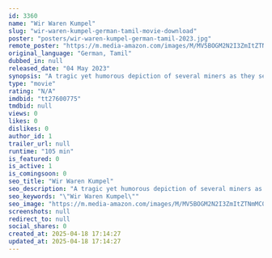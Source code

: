```yaml
---
id: 3360
name: "Wir Waren Kumpel"
slug: "wir-waren-kumpel-german-tamil-movie-download"
poster: "posters/wir-waren-kumpel-german-tamil-2023.jpg"
remote_poster: "https://m.media-amazon.com/images/M/MV5BOGM2N2I3ZmItZTNmMC00YmI2LWEyNWMtMDY3MjNiY2RhNWI1XkEyXkFqcGdeQXVyNDMzNDQzNDc@._V1_SX300.jpg"
original_language: "German, Tamil"
dubbed_in: null
released_date: "04 May 2023"
synopsis: "A tragic yet humorous depiction of several miners as they search for a new self-image, set against the background of our epoch's social transformations."
type: "movie"
rating: "N/A"
imdbid: "tt27600775"
tmdbid: null
views: 0
likes: 0
dislikes: 0
author_id: 1
trailer_url: null
runtime: "105 min"
is_featured: 0
is_active: 1
is_comingsoon: 0
seo_title: "Wir Waren Kumpel"
seo_description: "A tragic yet humorous depiction of several miners as they search for a new self-image, set against the background of our epoch's social transformations."
seo_keywords: "\"Wir Waren Kumpel\""
seo_image: "https://m.media-amazon.com/images/M/MV5BOGM2N2I3ZmItZTNmMC00YmI2LWEyNWMtMDY3MjNiY2RhNWI1XkEyXkFqcGdeQXVyNDMzNDQzNDc@._V1_SX300.jpg"
screenshots: null
redirect_to: null
social_shares: 0
created_at: 2025-04-18 17:14:27
updated_at: 2025-04-18 17:14:27
---
```



